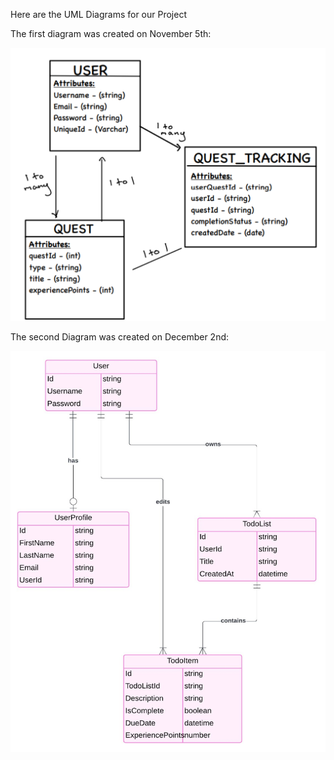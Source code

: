 Here are the UML Diagrams for our Project

The first diagram was created on November 5th:

![alt text](<docs/UML 1.png>)


The second Diagram was created on December 2nd:

![alt text](<docs/UML 2.png>)

